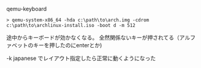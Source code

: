qemu-keyboard

```
> qemu-system-x86_64 -hda c:\path\to\arch.img -cdrom c:\path\to\archlinux-install.iso -boot d -m 512
```

途中からキーボードが効かなくなる。
全然関係ないキーが押されてる（アルファベットのキーを押したのにenterとか)

-k japanese でレイアウト指定したら正常に動くようになった